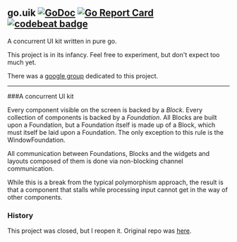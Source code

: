 ## go.uik [![GoDoc](https://godoc.org/github.com/kirillDanshin/go.uik?status.svg)](https://godoc.org/github.com/kirillDanshin/go.uik) [![Go Report Card](https://goreportcard.com/badge/github.com/kirillDanshin/go.uik)](https://goreportcard.com/report/github.com/kirillDanshin/go.uik) [![codebeat badge](https://codebeat.co/badges/278813d5-c355-43f1-a475-874cdeadf56d)](https://codebeat.co/projects/github-com-kirilldanshin-go-uik)

A concurrent UI kit written in pure go.

This project is in its infancy. Feel free to experiment, but don't expect too much yet.

There was a [google group](https://groups.google.com/forum/?fromgroups#!forum/go-uik) dedicated to this project.

* * *

###A concurrent UI kit

Every component visible on the screen is backed by a *Block*.
Every collection of components is backed by a *Foundation*.
All Blocks are built upon a Foundation, but a Foundation itself is made up of a Block, which must itself be laid upon a Foundation.
The only exception to this rule is the WindowFoundation.

All communication between Foundations, Blocks and the widgets and layouts composed of them is done via non-blocking channel communication.

While this is a break from the typical polymorphism approach, the result is that a component that stalls while processing input cannot get in the way of other components.

### History

This project was closed, but I reopen it. Original repo was [here](https://github.com/skelterjohn/go.uik).
